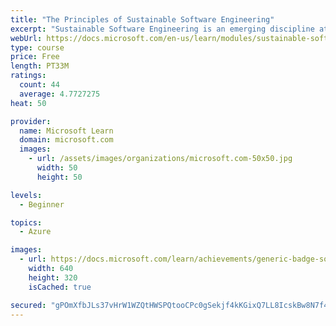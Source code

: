 ```yaml
---
title: "The Principles of Sustainable Software Engineering"
excerpt: "Sustainable Software Engineering is an emerging discipline at the intersection of climate science, software, hardware, electricity markets, and data center design. The Principles of Sustainable Software Engineering are a core set of competencies needed to define, build, and run sustainable software applications."
webUrl: https://docs.microsoft.com/en-us/learn/modules/sustainable-software-engineering-overview/
type: course
price: Free
length: PT33M
ratings:
  count: 44
  average: 4.7727275
heat: 50

provider:
  name: Microsoft Learn
  domain: microsoft.com
  images:
    - url: /assets/images/organizations/microsoft.com-50x50.jpg
      width: 50
      height: 50

levels:
  - Beginner

topics:
  - Azure

images:
  - url: https://docs.microsoft.com/learn/achievements/generic-badge-social.png
    width: 640
    height: 320
    isCached: true

secured: "gPOmXfbJLs37vHrW1WZQtHWSPQtooCPc0gSekjf4kKGixQ7LL8IcskBw8N7f4xlKuoYWgm5gkHCs9dXuxN41fyGg0/oH+JVRmwQ9sQNRogLGwrrCHKQ+9w4i5v53CLDv1xHIc/WkhhVJW97i71YNCIZSG47uDCq8ALotrk0MgxbqokjYq0K2TvZIs63wA2rr5kG5BgHDLoej9uKIu9/heKaRKndRCXoBRMisXPHjBbPaODhPgwG30/mPu+b+ThVi57G6eMMvdLJ4ac2K8jdYuncZHpGlpQPGKM68Cud4wP8fdqs2PFjxMTTS0JmbHov0NttArQQ8MSpdKygWl2QLSPGrHMYsPdx6FAnx2PgLzHmjjy4E1Qh1X1Tz7iV6ftqqWkTYL1bvjPV+jseqkj1p1dR1LW6uclay2o8I0YSrW1E=;TKEpIsNJ/nb/g5XjyzbCXg=="
---
```


